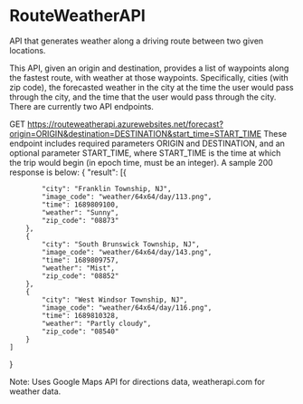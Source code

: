 # RouteWeatherAPI
API that generates weather along a driving route between two given locations.

This API, given an origin and destination, provides a list of waypoints along the fastest route, with weather at those waypoints.
Specifically, cities (with zip code), the forecasted weather in the city at the time the user would pass through the city, and the time that the user would pass through the city.
There are currently two API endpoints.

GET https://routeweatherapi.azurewebsites.net/forecast?origin=ORIGIN&destination=DESTINATION&start_time=START_TIME
These endpoint includes required parameters ORIGIN and DESTINATION, and an optional parameter START_TIME, where START_TIME is the time at which the trip would begin (in epoch time, must be an integer).
A sample 200 response is below:
{
    "result": [{
    
            "city": "Franklin Township, NJ",
            "image_code": "weather/64x64/day/113.png",
            "time": 1689809100,
            "weather": "Sunny",
            "zip_code": "08873"
        },
        {
            "city": "South Brunswick Township, NJ",
            "image_code": "weather/64x64/day/143.png",
            "time": 1689809757,
            "weather": "Mist",
            "zip_code": "08852"
        },
        {
            "city": "West Windsor Township, NJ",
            "image_code": "weather/64x64/day/116.png",
            "time": 1689810328,
            "weather": "Partly cloudy",
            "zip_code": "08540"
        }
    ]
}



Note:
Uses Google Maps API for directions data, weatherapi.com for weather data.
